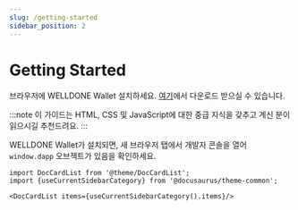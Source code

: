 ```yaml
---
slug: /getting-started
sidebar_position: 2
---
```


# Getting Started
브라우저에 WELLDONE Wallet 설치하세요. [여기](https://wds-code-docs.vercel.app/ko/docs/category/getting-started)에서 다운로드 받으실 수 있습니다.

:::note
이 가이드는 HTML, CSS 및 JavaScript에 대한 중급 지식을 갖추고 계신 분이 읽으시길 추천드려요.
:::

WELLDONE Wallet가 설치되면, 새 브라우저 탭에서 개발자 콘솔을 열어 `window.dapp` 오브젝트가 있음을 확인하세요.

```mdx-code-block
import DocCardList from '@theme/DocCardList';
import {useCurrentSidebarCategory} from '@docusaurus/theme-common';

<DocCardList items={useCurrentSidebarCategory().items}/>
```
